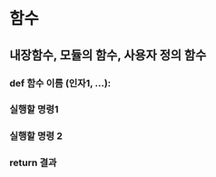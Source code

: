 # 함수

## 내장함수, 모듈의 함수, 사용자 정의 함수

### def 함수 이름 (인자1, ...):

### 		실행할 명령1

### 		실행할 명령 2

### 		return 결과








